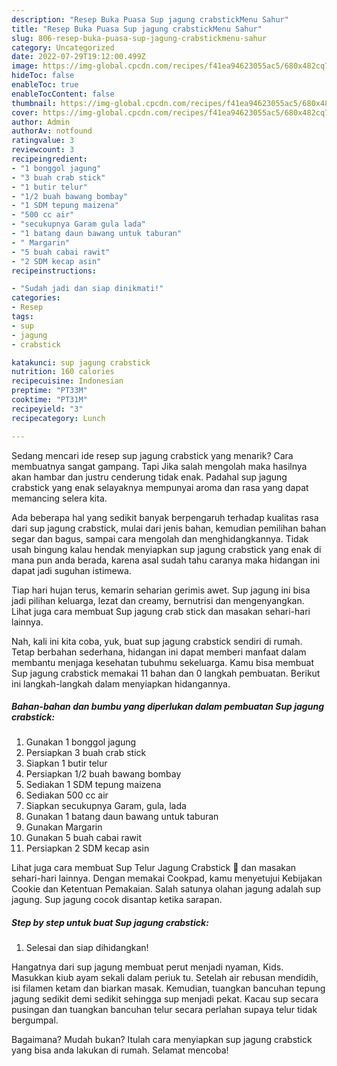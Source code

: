 ```yaml
---
description: "Resep Buka Puasa Sup jagung crabstickMenu Sahur"
title: "Resep Buka Puasa Sup jagung crabstickMenu Sahur"
slug: 806-resep-buka-puasa-sup-jagung-crabstickmenu-sahur
category: Uncategorized
date: 2022-07-29T19:12:00.499Z
image: https://img-global.cpcdn.com/recipes/f41ea94623055ac5/680x482cq70/sup-jagung-crabstick-foto-resep-utama.jpg
hideToc: false
enableToc: true
enableTocContent: false
thumbnail: https://img-global.cpcdn.com/recipes/f41ea94623055ac5/680x482cq70/sup-jagung-crabstick-foto-resep-utama.jpg
cover: https://img-global.cpcdn.com/recipes/f41ea94623055ac5/680x482cq70/sup-jagung-crabstick-foto-resep-utama.jpg
author: Admin
authorAv: notfound
ratingvalue: 3
reviewcount: 3
recipeingredient:
- "1 bonggol jagung"
- "3 buah crab stick"
- "1 butir telur"
- "1/2 buah bawang bombay"
- "1 SDM tepung maizena"
- "500 cc air"
- "secukupnya Garam gula lada"
- "1 batang daun bawang untuk taburan"
- " Margarin"
- "5 buah cabai rawit"
- "2 SDM kecap asin"
recipeinstructions:

- "Sudah jadi dan siap dinikmati!"
categories:
- Resep
tags:
- sup
- jagung
- crabstick

katakunci: sup jagung crabstick 
nutrition: 160 calories
recipecuisine: Indonesian
preptime: "PT33M"
cooktime: "PT31M"
recipeyield: "3"
recipecategory: Lunch

---
```



Sedang mencari ide resep sup jagung crabstick yang menarik? Cara membuatnya sangat gampang. Tapi Jika salah mengolah maka hasilnya akan hambar dan justru cenderung tidak enak. Padahal sup jagung crabstick yang enak selayaknya mempunyai aroma dan rasa yang dapat memancing selera kita.


Ada beberapa hal yang sedikit banyak berpengaruh terhadap kualitas rasa dari sup jagung crabstick, mulai dari jenis bahan, kemudian pemilihan bahan segar dan bagus, sampai cara mengolah dan menghidangkannya. Tidak usah bingung kalau hendak menyiapkan sup jagung crabstick yang enak di mana pun anda berada, karena asal sudah tahu caranya maka hidangan ini dapat jadi suguhan istimewa.

Tiap hari hujan terus, kemarin seharian gerimis awet. Sup jagung ini bisa jadi pilihan keluarga, lezat dan creamy, bernutrisi dan mengenyangkan. Lihat juga cara membuat Sup jagung crab stick dan masakan sehari-hari lainnya.


Nah, kali ini kita coba, yuk, buat sup jagung crabstick sendiri di rumah. Tetap berbahan sederhana, hidangan ini dapat memberi manfaat dalam membantu menjaga kesehatan tubuhmu sekeluarga. Kamu bisa membuat Sup jagung crabstick memakai 11 bahan dan 0 langkah pembuatan. Berikut ini langkah-langkah dalam menyiapkan hidangannya.

<!--inarticleads1-->

##### Bahan-bahan dan bumbu yang diperlukan dalam pembuatan Sup jagung crabstick:

1. Gunakan 1 bonggol jagung
1. Persiapkan 3 buah crab stick
1. Siapkan 1 butir telur
1. Persiapkan 1/2 buah bawang bombay
1. Sediakan 1 SDM tepung maizena
1. Sediakan 500 cc air
1. Siapkan secukupnya Garam, gula, lada
1. Gunakan 1 batang daun bawang untuk taburan
1. Gunakan  Margarin
1. Gunakan 5 buah cabai rawit
1. Persiapkan 2 SDM kecap asin


Lihat juga cara membuat Sup Telur Jagung Crabstick 🍲 dan masakan sehari-hari lainnya. Dengan memakai Cookpad, kamu menyetujui Kebijakan Cookie dan Ketentuan Pemakaian. Salah satunya olahan jagung adalah sup jagung. Sup jagung cocok disantap ketika sarapan. 

<!--inarticleads2-->

##### Step by step untuk buat Sup jagung crabstick:


1. Selesai dan siap dihidangkan!

Hangatnya dari sup jagung membuat perut menjadi nyaman, Kids. Masukkan kiub ayam sekali dalam periuk tu. Setelah air rebusan mendidih, isi filamen ketam dan biarkan masak. Kemudian, tuangkan bancuhan tepung jagung sedikit demi sedikit sehingga sup menjadi pekat. Kacau sup secara pusingan dan tuangkan bancuhan telur secara perlahan supaya telur tidak bergumpal. 

Bagaimana? Mudah bukan? Itulah cara menyiapkan sup jagung crabstick yang bisa anda lakukan di rumah. Selamat mencoba!
